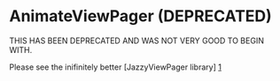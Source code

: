 AnimateViewPager (DEPRECATED)
================

THIS HAS BEEN DEPRECATED AND WAS NOT VERY GOOD TO BEGIN WITH.

Please see the inifinitely better [JazzyViewPager library] [1]

[1]:https://github.com/jfeinstein10/JazzyViewPager

